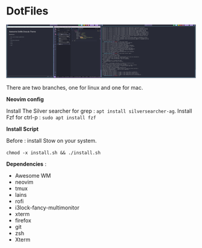 # DotFiles

![Screenshot](./screenshot.png)

There are two branches, one for linux and one for mac.

**Neovim config**

Install The Silver searcher for grep : `apt install silversearcher-ag`.
Install Fzf for ctrl-p : `sudo apt install fzf`

**Install Script**

Before : install Stow on your system.

`chmod -x install.sh && ./install.sh`

**Dependencies** :

- Awesome WM
- neovim
- tmux
- lains
- rofi
- i3lock-fancy-multimonitor
- xterm
- firefox
- git
- zsh
- Xterm
